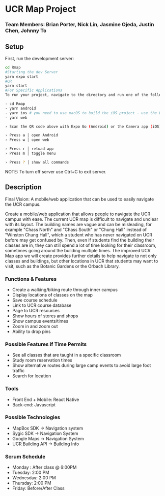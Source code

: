 # UCR Map Project

### Team Members: Brian Porter, Nick Lin, Jasmine Ojeda, Justin Chen, Johnny To

## Setup

First, run the development server:

```bash
cd Rmap
#Starting the dev Server
yarn expo start
#OR
yarn start
#For Specific Applications
To run your project, navigate to the directory and run one of the following yarn commands.

- cd Rmap
- yarn android
- yarn ios # you need to use macOS to build the iOS project - use the Expo app if you need to do iOS development without a Mac
- yarn web

› Scan the QR code above with Expo Go (Android) or the Camera app (iOS)

› Press a │ open Android
› Press w │ open web

› Press r │ reload app
› Press m │ toggle menu

› Press ? │ show all commands
```

NOTE: To turn off server use Ctrl+C to exit server.

## Description

Final Vision: A mobile/web application that can be used to easily navigate the UCR campus.

Create a mobile/web application that allows people to navigate the UCR campus with ease. The current UCR map is difficult to navigate and unclear with its layout. The building names are vague and can be misleading, for example "Chass North" and "Chass South" or "Chung Hall" instead of "Winston Chung Hall", which a student who has never navigated on UCR before may get confused by. Then, even if students find the building their classes are in, they can still spend a lot of time looking for their classroom, sometimes going around the building multiple times. The improved UCR Map app we will create provides further details to help navigate to not only classes and buildings, but other locations in UCR that students may want to visit, such as the Botanic Gardens or the Orbach Library.

### Functions & Features

- Create a walking/biking route through inner campus
- Display locations of classes on the map
- Save course schedule
- Link to UCR course database
- Page to UCR resources
- Show hours of stores and shops
- Show campus events/times
- Zoom in and zoom out
- Ability to drop pins

### Possible Features if Time Permits

- See all classes that are taught in a specific classroom
- Study room reservation times
- Show alternative routes during large camp events to avoid large foot traffic
- Search for location

### Tools

- Front End + Mobile: React Native
- Back-end: Javascript

### Possible Technologies

- MapBox SDK → Navigation system
- Sygic SDK  → Navigation System
- Google Maps → Navigation System
- UCR Building API → Building Info

### Scrum Schedule

- Monday : After class @ 6:00PM
- Tuesday: 2:00 PM
- Wednesday: 2:00 PM
- Thursday: 2:00 PM
- Friday: Before/After Class